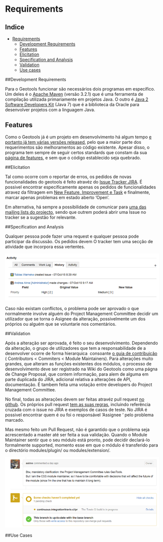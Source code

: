 ﻿# Requirements

## Indice
- [Requirements](#requirements)                                
	- [Development Requirements](#system-requirements)
	- [Features](#features)
	- [Elicitation](#elicitation)
	- [Specification and Analysis](#specification-and-analysis)
	- [Validation](#validation)
	- [Use cases](#use-cases)


##Development Requirements

Para o Geotools funcionar são necessários dois programas em específico. Um deles é o [Apache Maven](http://maven.apache.org/download.html) (versão 3.2.1) que é uma ferramenta de compilação utilizada primariamente em projetos Java. O outro é [Java 2 Software Developers Kit](http://www.oracle.com/technetwork/java/javase/overview/index.html) (Java 7) que é a biblioteca da Oracle para desenvolver projetos com a linguagem Java.

## Features

Como o Geotools já é um projeto em desenvolvimento há algum tempo [e portanto já tem várias versões released](http://geotools.org/about.html), pelo que a maior parte dos requerimentos são melhoramentos ao código existente. Apesar disso, o programa tem sempre de seguir certos standards que constam da sua [página de features](http://docs.geotools.org/latest/userguide/geotools.html), e sem que o código establecido seja quebrado.

##Elicitation

Tal como ocorre com o reportar de erros, os pedidos de novas funcionalidades do geotools é feito atravéz do [Issue Tracker JIRA](https://osgeo-org.atlassian.net/projects/GEOT/summary). É possivel encontrar especificamente apenas os pedidos de funcionalidades atravez da filtragem em [New Feature, Improvement e Task](https://osgeo-org.atlassian.net/browse/GEOT-5186?jql=project%20%3D%20GEOT%20AND%20issuetype%20in%20%28Improvement%2C%20%22New%20Feature%22%2C%20Task%29%20ORDER%20BY%20priority%20DESC%2C%20updated%20DESC) e finalmente, marcar apenas problemas em estado aberto ‘Open’.

Em alternativa, há sempre a possibilidade de comunicar para [uma das mailing lists do projecto](http://geotools.org/getinvolved.html), sendo que outrem poderá abrir uma Issue no tracker se a sugestão for relevante.

##Specification and Analysis

Qualquer pessoa pode fazer uma request e qualquer pessoa pode participar da discussão. Os pedidos devem  O tracker tem uma secção de atividade que incorpora essa vertentes.  

<img src="./images/IssueActivityLog.PNG" />

Caso não existam conflictos, o problema pode ser aprovado o que normalmente involve alguém do Project Management Committee decidir um utilizador que se torna o Asignee da alteração, possivelmente um dos próprios ou alguém que se voluntarie nos comentários.


##Validation

Após a alteração ser aprovada, é feito o seu desenvolvimento. Dependendo da alteração, o grupo de utilizadores que tem a responsabilidade de a desenvolver ocorre de forma hierarquica  consoante [o guia de contribuição](http://docs.geotools.org/latest/developer/procedures/contribute.html) ( Contributors < Commiters < Module Maintainers).  Para alterações muito grandes, que alteram as funções existentes dos módulos, o processo de desenvolvimento deve ser registrado na Wiki do Geotools como uma págna de Change Proposal, que contem informação, para alem de alguma em parte duplicada do JIRA, adicional relativa a alterações de API, documentação. É tambem feita uma votação entre developers do Project Management Committee.

No final, todas as alterações devem ser feitas atravéz pull request [no github](https://github.com/geotools/geotools/pulls). Os próprios pull request [tem as suas regras](http://docs.geotools.org/latest/developer/procedures/pull_requests.html), incluindo referência cruzada com o issue no JIRA e exemplos de casos de teste. No JIRA é possivel encontrar quem é ou foi o responsável ‘Assignee ‘ pelo problema marcado.

Mas mesmo feito um Pull Request, não é garantido que o problema seja acrescentado a master até ser feita a sua validação. Quando o Module Maintainer sentir que o seu módulo está pronto, pode decidir declará-lo formalmente supported, momento esse em que o módulo é transferido para o directório modules/plugin/ ou modules/extension/.
	
<img src="./images/18-10-ModuleMaintainer.PNG" />

##Use Cases
